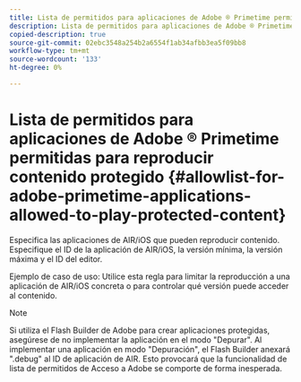 ```yaml
---
title: Lista de permitidos para aplicaciones de Adobe ® Primetime permitidas para reproducir contenido protegido
description: Lista de permitidos para aplicaciones de Adobe ® Primetime permitidas para reproducir contenido protegido
copied-description: true
source-git-commit: 02ebc3548a254b2a6554f1ab34afbb3ea5f09bb8
workflow-type: tm+mt
source-wordcount: '133'
ht-degree: 0%

---
```


# Lista de permitidos para aplicaciones de Adobe ® Primetime permitidas para reproducir contenido protegido {#allowlist-for-adobe-primetime-applications-allowed-to-play-protected-content}

Especifica las aplicaciones de AIR/iOS que pueden reproducir contenido. Especifique el ID de la aplicación de AIR/iOS, la versión mínima, la versión máxima y el ID del editor.

Ejemplo de caso de uso: Utilice esta regla para limitar la reproducción a una aplicación de AIR/iOS concreta o para controlar qué versión puede acceder al contenido.

>[!NOTE]
>
>Si utiliza el Flash Builder de Adobe para crear aplicaciones protegidas, asegúrese de no implementar la aplicación en el modo &quot;Depurar&quot;. Al implementar una aplicación en modo &quot;Depuración&quot;, el Flash Builder anexará &quot;.debug&quot; al ID de aplicación de AIR. Esto provocará que la funcionalidad de lista de permitidos de Acceso a Adobe se comporte de forma inesperada.
